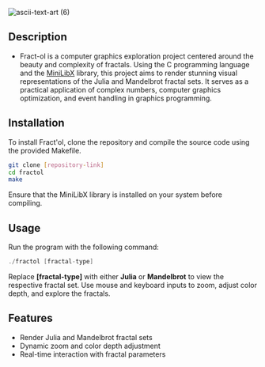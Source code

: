 
![ascii-text-art (6)](https://github.com/zelhajou/fractol/assets/39954629/8c399f6f-09da-45f2-96ff-05e990046bc9)

<!--
![ascii-text-art (5)](https://github.com/zelhajou/fractol/assets/39954629/0253a7cf-b741-4b81-a65d-8f8a92326344)

![ascii-text-art (4)](https://github.com/zelhajou/fractol/assets/39954629/cd82d11b-4c55-4a4d-9864-a924051102e3)
-->
## Description
- Fract-ol is a computer graphics exploration project centered around the beauty and complexity of fractals. Using the C programming language and the [MiniLibX](https://harm-smits.github.io/42docs/libs/minilibx) library, this project aims to render stunning visual representations of the Julia and Mandelbrot fractal sets. It serves as a practical application of complex numbers, computer graphics optimization, and event handling in graphics programming.


## Installation
To install Fract'ol, clone the repository and compile the source code using the provided Makefile.

```bash
git clone [repository-link]
cd fractol
make
```
Ensure that the MiniLibX library is installed on your system before compiling.

## Usage
Run the program with the following command:

```c
./fractol [fractal-type]
```
Replace **[fractal-type]** with either **Julia** or **Mandelbrot** to view the respective fractal set. Use mouse and keyboard inputs to zoom, adjust color depth, and explore the fractals.

## Features
- Render Julia and Mandelbrot fractal sets
- Dynamic zoom and color depth adjustment
- Real-time interaction with fractal parameters
